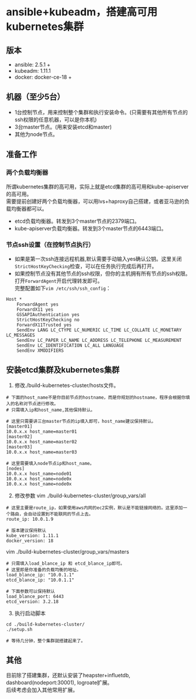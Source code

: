# ansible+kubeadm，搭建高可用kubernetes集群

## 版本
- ansible: 2.5.1 +
- kubeadm: 1.11.1
- docker: docker-ce-18 +

## 机器（至少5台）
- 1台控制节点，用来控制整个集群和执行安装命令。(只需要有其他所有节点的ssh权限的任意机器，可以是你本机)
- 3台master节点。(用来安装etcd和master)
- 其他为node节点。

## 准备工作
### 两个负载均衡器
所谓kubernetes集群的高可用，实际上就是etcd集群的高可用和kube-apiserver的高可用。  
需要提前创建好两个负载均衡器，可以用lvs+haproxy自己搭建，或者亚马逊的负载均衡器都可以。  

- etcd负载均衡器。转发到3个master节点的2379端口。
- kube-apiserver负载均衡器。转发到3个master节点的6443端口。

### 节点ssh设置（在控制节点执行）
- 如果是第一次ssh连接远程机器,默认需要手动输入yes确认公钥。这里关闭`StrictHostKeyChecking`检查，可以在任务执行完成后再打开。  
- 如果控制节点没有其他节点的ssh权限，但你的主机拥有所有节点的ssh权限。打开`ForwardAgent`开启代理转发即可。  
完整配置如下`vim /etc/ssh/ssh_config`：
```
Host *
    ForwardAgent yes
    ForwardX11 yes
    GSSAPIAuthentication yes
    StrictHostKeyChecking no
    ForwardX11Trusted yes
    SendEnv LANG LC_CTYPE LC_NUMERIC LC_TIME LC_COLLATE LC_MONETARY LC_MESSAGES
    SendEnv LC_PAPER LC_NAME LC_ADDRESS LC_TELEPHONE LC_MEASUREMENT
    SendEnv LC_IDENTIFICATION LC_ALL LANGUAGE
    SendEnv XMODIFIERS

```

## 安装etcd集群及kubernetes集群
1. 修改./build-kubernetes-cluster/hosts文件。
```
# 下面的host_name不是你目前节点的hostname，而是你规划的hostname，程序会根据你填入的名称对节点进行修改。
# 只需填入ip和host_name,其他保持默认。

# 这里只需要讲三台master节点的ip填入即可，host_name建议保持默认。
[master01]
10.0.x.x host_name=master01
[master02]
10.0.x.x host_name=master02
[master03]
10.0.x.x host_name=master03

# 这里需要填入node节点ip和host_name。
[nodes]
10.0.x.x host_name=node01
10.0.x.x host_name=node0x
10.0.x.x host_name=node0x
```
2. 修改参数
vim ./build-kubernetes-cluster/group_vars/all
```
# 这里主要是route_ip，如果使用aws内网的ec2实例，默认是不能链接网络的。这里添加一个路由，会自动设置到不能联网的节点上去。
route_ip: 10.0.1.9

# 版本建议保持默认
kube_version: 1.11.1
docker_version: 18
```
vim ./build-kubernetes-cluster/group_vars/masters  
```
# 只需填入load_blance_ip 和 etcd_blance_ip即可。
# 这里即是你准备的负载均衡的地址。
load_blance_ip: "10.0.1.1"
etcd_blance_ip: "10.0.1.1"

# 下面参数可以保持默认
load_blance_port: 6443
etcd_version: 3.2.18
```

3. 执行启动脚本
```
cd ./build-kubernetes-cluster/
./setup.sh

# 等待几分钟，整个集群就搭建起来了。
```

## 其他
目前除了搭建集群，还默认安装了heapster+influetdb, dashboard(nodeport:30001), logroate扩展。  
后续考虑会加入其他常用扩展。  
